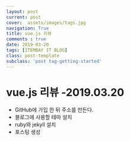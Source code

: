 ```yaml
---
layout: post
current: post
cover:  assets/images/tags.jpg
navigation: True
title: vue.js 리뷰
comments : true
date: 2019-03-20
tags: [ITEMBAY IT BLOG]
class: post-template
subclass: 'post tag-getting-started'
---
```


<h1>vue.js 리뷰 -2019.03.20</h1>

<ul>
<li>GitHub에 가입 한 뒤 주소를 만든다.</li>
<li>블로그에 사용할 테마 설치 </li>
<li>ruby와 jekyll 설치 </li>
<li>포스팅 생성 </li>
</ul>